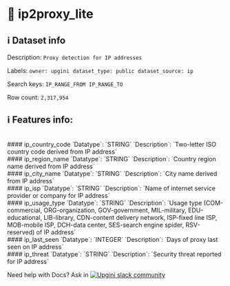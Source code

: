 # 📖 ip2proxy_lite 
## ℹ️ Dataset info 
Description: `Proxy detection for IP addresses` 

Labels: ` owner: upgini ` &nbsp;` dataset_type: public ` &nbsp;` dataset_source: ip ` &nbsp;

Search keys: 
` IP_RANGE_FROM ` &nbsp;` IP_RANGE_TO ` &nbsp;

Row count: `2,317,954` 

## ℹ️ Features info:
<br/>
#### ip_country_code
`Datatype`: `STRING` 
`Description`: `Two-letter ISO country code derived from IP address`<br/>
#### ip_region_name
`Datatype`: `STRING` 
`Description`: `Country region name derived from IP address`<br/>
#### ip_city_name
`Datatype`: `STRING` 
`Description`: `City name derived from IP address`<br/>
#### ip_isp
`Datatype`: `STRING` 
`Description`: `Name of internet service provider or company for IP address`<br/>
#### ip_usage_type
`Datatype`: `STRING` 
`Description`: `Usage type (COM-commercial, ORG-organization, GOV-government, MIL-military, EDU-educational, LIB-library, CDN-content delivery network, ISP-fixed line ISP, MOB-mobile ISP, DCH-data center, SES-search engine spider, RSV-reserved) of IP address`<br/>
#### ip_last_seen
`Datatype`: `INTEGER` 
`Description`: `Days of proxy last seen on IP address`<br/>
#### ip_threat
`Datatype`: `STRING` 
`Description`: `Security threat reported for IP address`


Need help with Docs? Ask in <a href="https://4mlg.short.gy/join-upgini-community"><img alt="Upgini slack community" src="https://img.shields.io/badge/slack-@upgini-orange.svg?logo=slack"></a>
